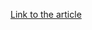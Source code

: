 [Link to the article](https://thehackernews.com/2025/08/google-fixes-3-android-vulnerabilities.html)
